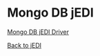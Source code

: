 # Mongo DB jEDI

[Mongo DB jEDI Driver](./mongodb-jedi-driver/README.md)  

[Back to jEDI](../README.md)
